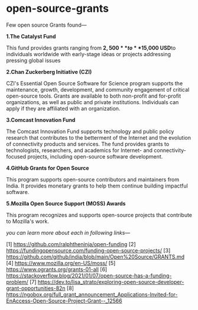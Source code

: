 # open-source-grants

Few open source Grants  found—

**1.The Catalyst Fund**

This fund provides grants ranging from **$2,500** to **$15,000 USD**to individuals worldwide with early-stage ideas or projects addressing pressing global issues



**2.Chan Zuckerberg Initiative (CZI)**

CZI's Essential Open Source Software for Science program supports the maintenance, growth, development, and community engagement of critical open-source tools. Grants are available to both non-profit and for-profit organizations, as well as public and private institutions. Individuals can apply if they are affiliated with an organization.

**3.Comcast Innovation Fund**

 The Comcast Innovation Fund supports technology and public policy research that contributes to the betterment of the Internet and the evolution of connectivity products and services. The fund provides grants to technologists, researchers, and academics for Internet- and connectivity-focused projects, including open-source software development.

 **4.GitHub Grants for Open Source**

 This program supports open-source contributors and maintainers from India. It provides monetary grants to help them continue building impactful software.

 **5.Mozilla Open Source Support (MOSS) Awards**

 This program recognizes and supports open-source projects that contribute to Mozilla's work.

 *you can learn more about each in following links—*

 [1] https://github.com/ralphtheninja/open-funding
[2] https://fundingopensource.com/funding-open-source-projects/
[3] https://github.com/github/india/blob/main/Open%20Source/GRANTS.md
[4] https://www.mozilla.org/en-US/moss/
[5] https://www.ogrants.org/grants-01-all
[6] https://stackoverflow.blog/2021/01/07/open-source-has-a-funding-problem/
[7] https://dev.to/lisa_strato/exploring-open-source-developer-grant-opportunities-82n
[8] https://ngobox.org/full_grant_announcement_Applications-Invited-for-EnAccess-Open-Source-Project-Grant--_12566
